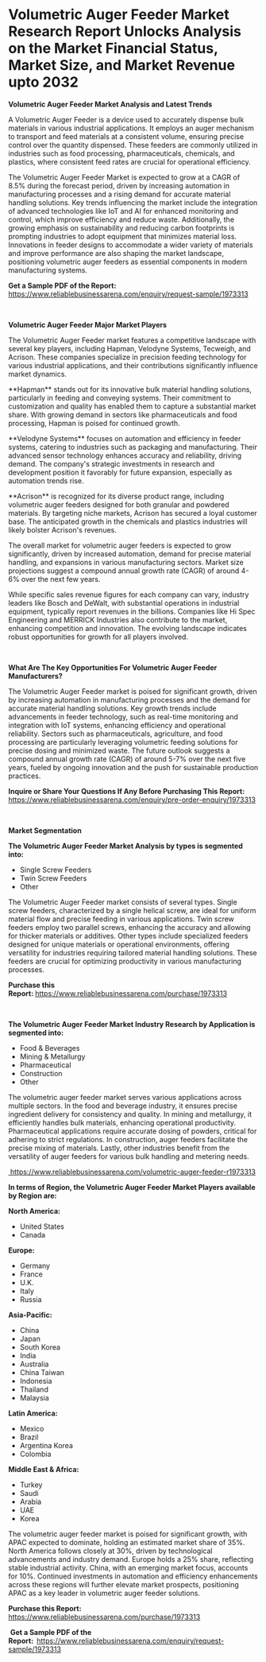 <p><h1>Volumetric Auger Feeder Market Research Report Unlocks Analysis on the Market Financial Status, Market Size, and Market Revenue upto 2032</h1></p><p><strong>Volumetric Auger Feeder Market Analysis and Latest Trends</strong></p>
<p><p>A Volumetric Auger Feeder is a device used to accurately dispense bulk materials in various industrial applications. It employs an auger mechanism to transport and feed materials at a consistent volume, ensuring precise control over the quantity dispensed. These feeders are commonly utilized in industries such as food processing, pharmaceuticals, chemicals, and plastics, where consistent feed rates are crucial for operational efficiency.</p><p>The Volumetric Auger Feeder Market is expected to grow at a CAGR of 8.5% during the forecast period, driven by increasing automation in manufacturing processes and a rising demand for accurate material handling solutions. Key trends influencing the market include the integration of advanced technologies like IoT and AI for enhanced monitoring and control, which improve efficiency and reduce waste. Additionally, the growing emphasis on sustainability and reducing carbon footprints is prompting industries to adopt equipment that minimizes material loss. Innovations in feeder designs to accommodate a wider variety of materials and improve performance are also shaping the market landscape, positioning volumetric auger feeders as essential components in modern manufacturing systems.</p></p>
<p><strong>Get a Sample PDF of the Report:&nbsp;</strong> <a href="https://www.reliablebusinessarena.com/enquiry/request-sample/1973313?utm_campaign=2630&utm_medium=2&utm_source=Github&utm_content=ia&utm_term=12042025&utm_id=volumetric-auger-feeder">https://www.reliablebusinessarena.com/enquiry/request-sample/1973313</a></p>
<p>&nbsp;</p>
<p><strong>Volumetric Auger Feeder Major Market Players</strong></p>
<p><p>The Volumetric Auger Feeder market features a competitive landscape with several key players, including Hapman, Velodyne Systems, Tecweigh, and Acrison. These companies specialize in precision feeding technology for various industrial applications, and their contributions significantly influence market dynamics.</p><p>**Hapman** stands out for its innovative bulk material handling solutions, particularly in feeding and conveying systems. Their commitment to customization and quality has enabled them to capture a substantial market share. With growing demand in sectors like pharmaceuticals and food processing, Hapman is poised for continued growth.</p><p>**Velodyne Systems** focuses on automation and efficiency in feeder systems, catering to industries such as packaging and manufacturing. Their advanced sensor technology enhances accuracy and reliability, driving demand. The company's strategic investments in research and development position it favorably for future expansion, especially as automation trends rise.</p><p>**Acrison** is recognized for its diverse product range, including volumetric auger feeders designed for both granular and powdered materials. By targeting niche markets, Acrison has secured a loyal customer base. The anticipated growth in the chemicals and plastics industries will likely bolster Acrison's revenues.</p><p>The overall market for volumetric auger feeders is expected to grow significantly, driven by increased automation, demand for precise material handling, and expansions in various manufacturing sectors. Market size projections suggest a compound annual growth rate (CAGR) of around 4-6% over the next few years.</p><p>While specific sales revenue figures for each company can vary, industry leaders like Bosch and DeWalt, with substantial operations in industrial equipment, typically report revenues in the billions. Companies like Hi Spec Engineering and MERRICK Industries also contribute to the market, enhancing competition and innovation. The evolving landscape indicates robust opportunities for growth for all players involved.</p></p>
<p>&nbsp;</p>
<p><strong>What Are The Key Opportunities For Volumetric Auger Feeder Manufacturers?</strong></p>
<p><p>The Volumetric Auger Feeder market is poised for significant growth, driven by increasing automation in manufacturing processes and the demand for accurate material handling solutions. Key growth trends include advancements in feeder technology, such as real-time monitoring and integration with IoT systems, enhancing efficiency and operational reliability. Sectors such as pharmaceuticals, agriculture, and food processing are particularly leveraging volumetric feeding solutions for precise dosing and minimized waste. The future outlook suggests a compound annual growth rate (CAGR) of around 5-7% over the next five years, fueled by ongoing innovation and the push for sustainable production practices.</p></p>
<p><strong>Inquire or Share Your Questions If Any Before Purchasing This Report:</strong> <a href="https://www.reliablebusinessarena.com/enquiry/pre-order-enquiry/1973313?utm_campaign=2630&utm_medium=2&utm_source=Github&utm_content=ia&utm_term=12042025&utm_id=volumetric-auger-feeder">https://www.reliablebusinessarena.com/enquiry/pre-order-enquiry/1973313</a></p>
<p>&nbsp;</p>
<p><strong>Market Segmentation</strong></p>
<p><strong>The Volumetric Auger Feeder Market Analysis by types is segmented into:</strong></p>
<p><ul><li>Single Screw Feeders</li><li>Twin Screw Feeders</li><li>Other</li></ul></p>
<p><p>The Volumetric Auger Feeder market consists of several types. Single screw feeders, characterized by a single helical screw, are ideal for uniform material flow and precise feeding in various applications. Twin screw feeders employ two parallel screws, enhancing the accuracy and allowing for thicker materials or additives. Other types include specialized feeders designed for unique materials or operational environments, offering versatility for industries requiring tailored material handling solutions. These feeders are crucial for optimizing productivity in various manufacturing processes.</p></p>
<p><strong>Purchase this Report:&nbsp;</strong><a href="https://www.reliablebusinessarena.com/purchase/1973313?utm_campaign=2630&utm_medium=2&utm_source=Github&utm_content=ia&utm_term=12042025&utm_id=volumetric-auger-feeder">https://www.reliablebusinessarena.com/purchase/1973313</a></p>
<p>&nbsp;</p>
<p><strong>The Volumetric Auger Feeder Market Industry Research by Application is segmented into:</strong></p>
<p><ul><li>Food & Beverages</li><li>Mining & Metallurgy</li><li>Pharmaceutical</li><li>Construction</li><li>Other</li></ul></p>
<p><p>The volumetric auger feeder market serves various applications across multiple sectors. In the food and beverage industry, it ensures precise ingredient delivery for consistency and quality. In mining and metallurgy, it efficiently handles bulk materials, enhancing operational productivity. Pharmaceutical applications require accurate dosing of powders, critical for adhering to strict regulations. In construction, auger feeders facilitate the precise mixing of materials. Lastly, other industries benefit from the versatility of auger feeders for various bulk handling and metering needs.</p></p>
<p><a href="https://www.reliablebusinessarena.com/volumetric-auger-feeder-r1973313?utm_campaign=2630&utm_medium=2&utm_source=Github&utm_content=ia&utm_term=12042025&utm_id=volumetric-auger-feeder">&nbsp;https://www.reliablebusinessarena.com/volumetric-auger-feeder-r1973313</a></p>
<p><strong>In terms of Region, the Volumetric Auger Feeder Market Players available by Region are:</strong></p>
<p>
    <p> <strong> North America: </strong>
        <ul>
            <li>United States</li>
            <li>Canada</li>
        </ul>
        </p> 
    <p> <strong> Europe: </strong>
        <ul>
            <li>Germany</li>
            <li>France</li>
            <li>U.K.</li>
            <li>Italy</li>
            <li>Russia</li>
        </ul>
        </p> 
    <p> <strong> Asia-Pacific: </strong>
        <ul>
            <li>China</li>
            <li>Japan</li>
            <li>South Korea</li>
            <li>India</li>
            <li>Australia</li>
            <li>China Taiwan</li>
            <li>Indonesia</li>
            <li>Thailand</li>
            <li>Malaysia</li>
        </ul>
        </p> 
    <p> <strong> Latin America: </strong>
        <ul>
            <li>Mexico</li>
            <li>Brazil</li>
            <li>Argentina Korea</li>
            <li>Colombia</li>
        </ul>
        </p> 
    <p> <strong> Middle East & Africa: </strong>
        <ul>
            <li>Turkey</li>
            <li>Saudi</li>
            <li>Arabia</li>
            <li>UAE</li>
            <li>Korea</li>
        </ul>
    </p>
    </p>
<p><p>The volumetric auger feeder market is poised for significant growth, with APAC expected to dominate, holding an estimated market share of 35%. North America follows closely at 30%, driven by technological advancements and industry demand. Europe holds a 25% share, reflecting stable industrial activity. China, with an emerging market focus, accounts for 10%. Continued investments in automation and efficiency enhancements across these regions will further elevate market prospects, positioning APAC as a key leader in volumetric auger feeder solutions.</p></p>
<p><strong>Purchase this Report: </strong><a href="https://www.reliablebusinessarena.com/purchase/1973313?utm_campaign=2630&utm_medium=2&utm_source=Github&utm_content=ia&utm_term=12042025&utm_id=volumetric-auger-feeder">https://www.reliablebusinessarena.com/purchase/1973313</a></p>
<p>&nbsp;<strong>Get a Sample PDF of the Report:&nbsp;&nbsp;</strong><a href="https://www.reliablebusinessarena.com/enquiry/request-sample/1973313?utm_campaign=2630&utm_medium=2&utm_source=Github&utm_content=ia&utm_term=12042025&utm_id=volumetric-auger-feeder">https://www.reliablebusinessarena.com/enquiry/request-sample/1973313</a></p>
<p><strong></strong></p>
<p><p></p><p></p><p></p></p>
